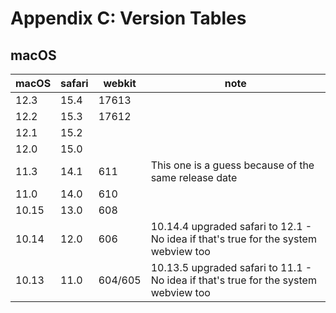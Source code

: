 # Appendix C: Version Tables

## macOS

| macOS | safari | webkit | note                                                                                |
| ----- | ------ | ------ | ----------------------------------------------------------------------------------- |
| 12.3  | 15.4   | 17613  |                                                                                     |
| 12.2  | 15.3   | 17612  |                                                                                     |
| 12.1  | 15.2   |        |                                                                                     |
| 12.0  | 15.0   |        |                                                                                     |
| 11.3  | 14.1   | 611    | This one is a guess because of the same release date                                |
| 11.0  | 14.0   | 610    |                                                                                     |
| 10.15 | 13.0   | 608    |                                                                                     |
| 10.14 | 12.0   | 606    | 10.14.4 upgraded safari to 12.1 - No idea if that's true for the system webview too |
| 10.13 | 11.0   | 604/605| 10.13.5 upgraded safari to 11.1 - No idea if that's true for the system webview too |
